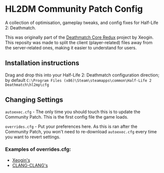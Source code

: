 # HL2DM Community Patch Config
A collection of optimisation, gameplay tweaks, and config fixes for Half-Life 2: Deathmatch. 

This was originally part of the [Deathmatch Core Redux](https://github.com/Xeogin/xeogin.github.io) project by Xeogin. This reposity was made to split the client (player-related) files away from the server-related ones, making it easier to understand for users.

## Installation instructions
Drag and drop this into your Half-Life 2: Deathmatch configuration direction; by default `C:\Program Files (x86)\Steam\steamapps\common\Half-Life 2 Deathmatch\hl2mp\cfg`

## Changing Settings
`autoexec.cfg` - The only time you should touch this is to update the Community Patch. This is the first config file the game loads. 

`overrides.cfg` - Put your preferences here. As this is ran after the Community Patch, you won't need to re-download `autoexec.cfg` every time you want to revert settings.

### Examples of overrides.cfg:
* [Xeogin's](https://github.com/Xeogin/xeogin.github.io/blob/master/overrides.cfg)
* [CLANG-CLANG's](https://github.com/ClangClangBattarang/ClangClang-HL2DM-Config/blob/main/Half-Life%202%20Deathmatch/hl2mp/cfg/overrides.cfg)
